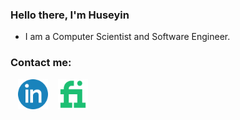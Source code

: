 ### Hello there, I'm Huseyin

- I am a Computer Scientist and Software Engineer.

### Contact me:

&nbsp;&nbsp;
[<img src="./img/linkedin.svg" width="48">](https://linkedin.com/in/huseyinhartavi35)
&nbsp;&nbsp;
[<img src="./img/fiverr.svg" width="48">](https://www.fiverr.com/huseyin_hartavi)


<!-- <img src="./img/fiverr.svg" width="48"> -->
